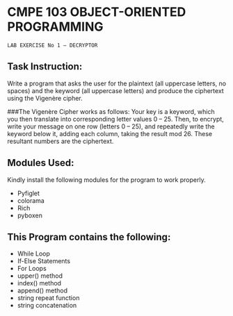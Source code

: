 # CMPE 103 OBJECT-ORIENTED PROGRAMMING
```
LAB EXERCISE No 1 – DECRYPTOR
```

## Task Instruction:
   Write a program that asks the user for the plaintext (all uppercase letters, no spaces) and the keyword (all uppercase letters) and produce the ciphertext using the Vigenère cipher.
   
###The Vigenère Cipher works as follows:
  Your key is a keyword, which you then translate into corresponding letter values 0 – 25. Then, to encrypt, write your message on one row (letters 0 – 25), and repeatedly write the keyword below it, adding each column, taking the result mod 26. These resultant numbers are the ciphertext.

## Modules Used:
Kindly install the following modules for the program to work properly.
* Pyfiglet
* colorama
* Rich
* pyboxen

## This Program contains the following:
* While Loop
* If-Else Statements
* For Loops
* upper() method
* index() method
* append() method
* string repeat function
* string concatenation 

